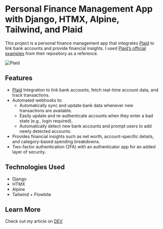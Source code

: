 # Personal Finance Management App with Django, HTMX, Alpine, Tailwind, and Plaid

This project is a personal finance management app that integrates [Plaid](https://plaid.com/) to link bank accounts and provide financial insights. I used [Plaid’s official examples](https://github.com/plaid/pattern) from their repository as a reference.

![Plaid](https://github.com/user-attachments/assets/331395bf-74e7-4298-aab6-fe559716038f)


## Features

- [Plaid](https://plaid.com/docs/) Integration to link bank accounts, fetch real-time account data, and track transactions.
- Automated webhooks to:
  - Automatically sync and update bank data whenever new transactions are available.
  - Easily update and re-authenticate accounts when they enter a bad state (e.g., login required).
  - Automatically detect new bank accounts and prompt users to add newly detected accounts.
- Provides financial insights such as net worth, account-specific details, and category-based spending breakdowns.
- Two-factor authentication (2FA) with an authenticator app for an added layer of security.

## Technologies Used

- Django
- HTMX
- Alpine
- Tailwind + Flowbite

## Learn More
Check out my article on [DEV](https://dev.to/earthcomfy/personal-finance-management-app-with-django-htmx-alpine-tailwind-and-plaid-2bl0)
